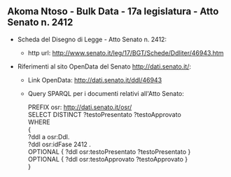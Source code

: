 ## Akoma Ntoso - Bulk Data - 17a legislatura - Atto Senato n. 2412 ##

* Scheda del Disegno di Legge - Atto Senato n. 2412:
	* http url: http://www.senato.it/leg/17/BGT/Schede/Ddliter/46943.htm

* Riferimenti al sito OpenData del Senato http://dati.senato.it/:
	* Link OpenData: http://dati.senato.it/ddl/46943
	* Query SPARQL per i documenti relativi all'Atto Senato:

        PREFIX osr: <http://dati.senato.it/osr/>  
		SELECT DISTINCT ?testoPresentato ?testoApprovato  
		WHERE  
		{  
		    ?ddl a osr:Ddl.  
		    ?ddl osr:idFase 2412 .  
		    OPTIONAL { ?ddl osr:testoPresentato ?testoPresentato }  
		    OPTIONAL { ?ddl osr:testoApprovato ?testoApprovato }  
		}
		